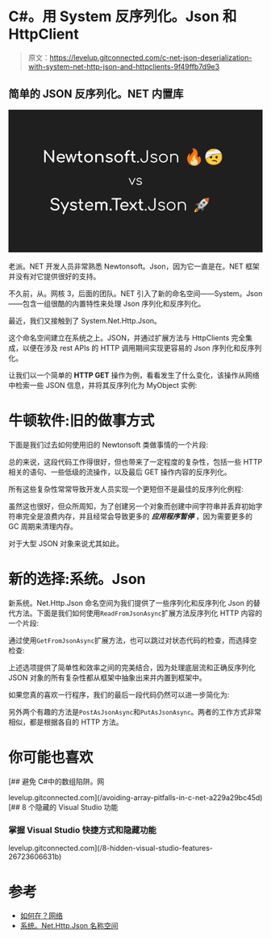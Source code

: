 # C#。用 System 反序列化。Json 和 HttpClient

> 原文：<https://levelup.gitconnected.com/c-net-json-deserialization-with-system-net-http-json-and-httpclients-9f49ffb7d9e3>

## 简单的 JSON 反序列化。NET 内置库

![](img/a2ddb7c8ae0f86b064af910515926eba.png)

老派。NET 开发人员非常熟悉 Newtonsoft。Json，因为它一直是在。NET 框架并没有对它提供很好的支持。

不久前，从。网核 3，后面的团队。NET 引入了新的命名空间——System。Json——包含一组很酷的内置特性来处理 Json 序列化和反序列化。

最近，我们又接触到了 System.Net.Http.Json。

这个命名空间建立在系统之上。JSON，并通过扩展方法与 HttpClients 完全集成，以便在涉及 rest APIs 的 HTTP 调用期间实现更容易的 Json 序列化和反序列化。

让我们以一个简单的 **HTTP GET** 操作为例，看看发生了什么变化，该操作从网络中检索一些 JSON 信息，并将其反序列化为 MyObject 实例:

# 牛顿软件:旧的做事方式

下面是我们过去如何使用旧的 Newtonsoft 类做事情的一个片段:

总的来说，这段代码工作得很好，但也带来了一定程度的复杂性，包括一些 HTTP 相关的语句、一些低级的流操作，以及最后 GET 操作内容的反序列化。

所有这些复杂性常常导致开发人员实现一个更短但不是最佳的反序列化例程:

虽然这也很好，但众所周知，为了创建另一个对象而创建中间字符串并丢弃初始字符串完全是浪费内存，并且经常会导致更多的 ***应用程序暂停*** ，因为需要更多的 GC 周期来清理内存。

对于大型 JSON 对象来说尤其如此。

# 新的选择:系统。Json

新系统。Net.Http.Json 命名空间为我们提供了一些序列化和反序列化 Json 的替代方法。下面是我们如何使用`ReadFromJsonAsync`扩展方法反序列化 HTTP 内容的一个片段:

通过使用`GetFromJsonAsync`扩展方法，也可以跳过对状态代码的检查，而选择空检查:

上述选项提供了简单性和效率之间的完美结合，因为处理底层流和正确反序列化 JSON 对象的所有复杂性都从框架中抽象出来并内置到框架中。

如果您真的喜欢一行程序，我们的最后一段代码仍然可以进一步简化为:

另外两个有趣的方法是`PostAsJsonAsync`和`PutAsJsonAsync`。两者的工作方式非常相似，都是根据各自的 HTTP 方法。

# 你可能也喜欢

[](/avoiding-array-pitfalls-in-c-net-a229a29bc45d) [## 避免 C#中的数组陷阱。网

levelup.gitconnected.com](/avoiding-array-pitfalls-in-c-net-a229a29bc45d) [](/8-hidden-visual-studio-features-26723606631b) [## 8 个隐藏的 Visual Studio 功能

### 掌握 Visual Studio 快捷方式和隐藏功能

levelup.gitconnected.com](/8-hidden-visual-studio-features-26723606631b) 

# 参考

*   [如何在？网络](https://docs.microsoft.com/en-us/dotnet/standard/serialization/system-text-json-how-to?pivots=dotnet-6-0)
*   [系统。Net.Http.Json 名称空间](https://docs.microsoft.com/en-us/dotnet/api/system.net.http.json?view=net-5.0)